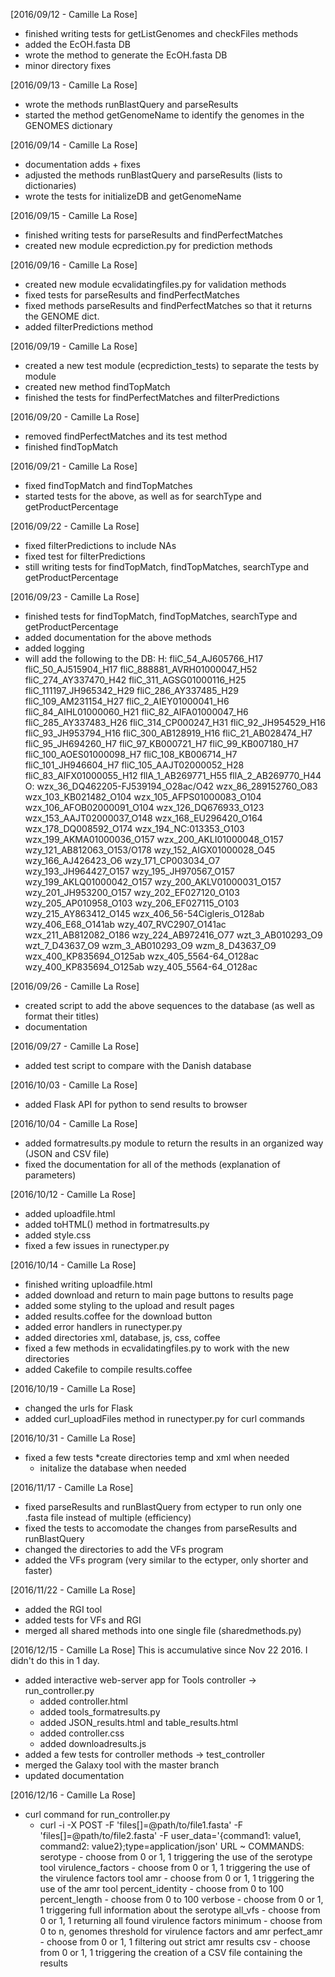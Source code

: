 [2016/09/12 - Camille La Rose]
- finished writing tests for getListGenomes and checkFiles methods
- added the EcOH.fasta DB
- wrote the method to generate the EcOH.fasta DB
- minor directory fixes

[2016/09/13 - Camille La Rose]
- wrote the methods runBlastQuery and parseResults
- started the method getGenomeName to identify the genomes in the GENOMES dictionary

[2016/09/14 - Camille La Rose]
- documentation adds + fixes
- adjusted the methods runBlastQuery and parseResults (lists to dictionaries)
- wrote the tests for initializeDB and getGenomeName

[2016/09/15 - Camille La Rose]
- finished writing tests for parseResults and  findPerfectMatches
- created  new module ecprediction.py for prediction methods

[2016/09/16 - Camille La Rose]
- created new module ecvalidatingfiles.py for validation methods
- fixed tests for parseResults and findPerfectMatches
- fixed methods parseResults and findPerfectMatches so that it returns the GENOME dict.
- added filterPredictions method

[2016/09/19 - Camille La Rose]
- created a new test module (ecprediction_tests) to separate the tests by module
- created new method findTopMatch
- finished the tests for findPerfectMatches and filterPredictions

[2016/09/20 - Camille La Rose]
- removed findPerfectMatches and its test method
- finished findTopMatch

[2016/09/21 - Camille La Rose]
- fixed findTopMatch and findTopMatches
- started tests for the above, as well as for searchType and getProductPercentage

[2016/09/22 - Camille La Rose]
- fixed filterPredictions to include NAs
- fixed test for filterPredictions
- still writing tests for findTopMatch, findTopMatches, searchType and getProductPercentage

[2016/09/23 - Camille La Rose]
- finished tests for findTopMatch, findTopMatches, searchType and getProductPercentage
- added documentation for the above methods
- added logging
- will add the following to the DB:
      H:
        fliC_54_AJ605766_H17
        fliC_50_AJ515904_H17
        fliC_888881_AVRH01000047_H52
        fliC_274_AY337470_H42
        fliC_311_AGSG01000116_H25
        fliC_111197_JH965342_H29
        fliC_286_AY337485_H29
        fliC_109_AM231154_H27
        fliC_2_AIEY01000041_H6
        fliC_84_AIHL01000060_H21
        fliC_82_AIFA01000047_H6
        fliC_285_AY337483_H26
        fliC_314_CP000247_H31
        fliC_92_JH954529_H16
        fliC_93_JH953794_H16
        fliC_300_AB128919_H16
        fliC_21_AB028474_H7
        fliC_95_JH694260_H7
        fliC_97_KB000721_H7
        fliC_99_KB007180_H7
        fliC_100_AOES01000098_H7
        fliC_108_KB006714_H7
        fliC_101_JH946604_H7
        fliC_105_AAJT02000052_H28
        fliC_83_AIFX01000055_H12
        fllA_1_AB269771_H55
        fllA_2_AB269770_H44
      O:
        wzx_36_DQ462205-FJ539194_O28ac/O42
        wzx_86_289152760_O83
        wzx_103_KB021482_O104
        wzx_105_AFPS01000083_O104
        wzx_106_AFOB02000091_O104
        wzx_126_DQ676933_O123
        wzx_153_AAJT02000037_O148
        wzx_168_EU296420_O164
        wzx_178_DQ008592_O174
        wzx_194_NC:013353_O103
        wzx_199_AKMA01000036_O157
        wzx_200_AKLI01000048_O157
        wzy_121_AB812063_O153/O178
        wzy_152_AIGX01000028_O45
        wzy_166_AJ426423_O6
        wzy_171_CP003034_O7
        wzy_193_JH964427_O157
        wzy_195_JH970567_O157
        wzy_199_AKLQ01000042_O157
        wzy_200_AKLV01000031_O157
        wzy_201_JH953200_O157
        wzy_202_EF027120_O103
        wzy_205_AP010958_O103
        wzy_206_EF027115_O103
        wzy_215_AY863412_O145
        wzx_406_56-54Cigleris_O128ab
        wzy_406_E68_O141ab
        wzy_407_RVC2907_O141ac
        wzx_211_AB812082_O186
        wzy_224_AB972416_O77
        wzt_3_AB010293_O9
        wzt_7_D43637_O9
        wzm_3_AB010293_O9
        wzm_8_D43637_O9
        wzx_400_KP835694_O125ab
        wzx_405_5564-64_O128ac
        wzy_400_KP835694_O125ab
        wzy_405_5564-64_O128ac

[2016/09/26 - Camille La Rose]
- created script to add the above sequences to the database (as well as format their titles)
- documentation

[2016/09/27 - Camille La Rose]
- added test script to compare with the Danish database

[2016/10/03 - Camille La Rose]
- added Flask API for python to send results to browser

[2016/10/04 - Camille La Rose]
- added formatresults.py module to return the results in an organized way (JSON and CSV file)
- fixed the documentation for all of the methods (explanation of parameters)

[2016/10/12 - Camille La Rose]
- added uploadfile.html
- added toHTML() method in fortmatresults.py
- added style.css
- fixed a few issues in runectyper.py

[2016/10/14 - Camille La Rose]
- finished writing uploadfile.html
- added download and return to main page buttons to results page
- added some styling to the upload and result pages
- added results.coffee for the download button
- added error handlers in runectyper.py
- added directories xml, database, js, css, coffee
- fixed a few methods in ecvalidatingfiles.py to work with the new directories
- added Cakefile to compile results.coffee

[2016/10/19 - Camille La Rose]
- changed the urls for Flask
- added curl_uploadFiles method in runectyper.py for curl commands

[2016/10/31 - Camille La Rose]
- fixed a few tests
    *create directories temp and xml when needed
    * initalize the database when needed

[2016/11/17 - Camille La Rose]
- fixed parseResults and runBlastQuery from ectyper to run only one .fasta file instead of multiple (efficiency)
- fixed the tests to accomodate the changes from parseResults and runBlastQuery
- changed the directories to add the VFs program
- added the VFs program (very similar to the ectyper, only shorter and faster)

[2016/11/22 - Camille La Rose]
- added the RGI tool
- added tests for VFs and RGI
- merged all shared methods into one single file (sharedmethods.py)

[2016/12/15 - Camille La Rose]
This is accumulative since Nov 22 2016. I didn't do this in 1 day.
- added interactive web-server app for Tools controller -> run_controller.py
    * added controller.html
    * added tools_formatresults.py
    * added JSON_results.html and table_results.html
    * added controller.css
    * added downloadresults.js
- added a few tests for controller methods -> test_controller
- merged the Galaxy tool with the master branch
- updated documentation

[2016/12/16 - Camille La Rose]
- curl command for run_controller.py
    * curl -i -X POST -F 'files[]=@path/to/file1.fasta' -F 'files[]=@path/to/file2.fasta' -F user_data='{command1: value1, command2: value2};type=application/json' URL
        ~ COMMANDS:
              serotype - choose from 0 or 1, 1 triggering the use of the serotype tool
              virulence_factors - choose from 0 or 1, 1 triggering the use of the virulence factors tool
              amr - choose from 0 or 1, 1 triggering the use of the amr tool
              percent_identity - choose from 0 to 100
              percent_length - choose from 0 to 100
              verbose - choose from 0 or 1, 1 triggering full information about the serotype
              all_vfs - choose from 0 or 1, 1 returning all found virulence factors
              minimum - choose from 0 to n, genomes threshold for virulence factors and amr
              perfect_amr - choose from 0 or 1, 1 filtering out strict amr results
              csv - choose from 0 or 1, 1 triggering the creation of a CSV file containing the results
